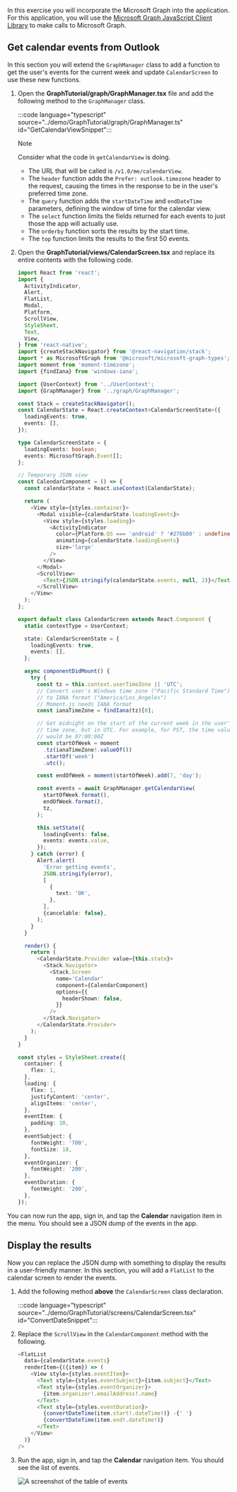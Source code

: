 <!-- markdownlint-disable MD002 MD041 -->

In this exercise you will incorporate the Microsoft Graph into the application. For this application, you will use the [Microsoft Graph JavaScript Client Library](https://github.com/microsoftgraph/msgraph-sdk-javascript) to make calls to Microsoft Graph.

## Get calendar events from Outlook

In this section you will extend the `GraphManager` class to add a function to get the user's events for the current week and update `CalendarScreen` to use these new functions.

1. Open the **GraphTutorial/graph/GraphManager.tsx** file and add the following method to the `GraphManager` class.

    :::code language="typescript" source="../demo/GraphTutorial/graph/GraphManager.ts" id="GetCalendarViewSnippet":::

    > [!NOTE]
    > Consider what the code in `getCalendarView` is doing.
    >
    > - The URL that will be called is `/v1.0/me/calendarView`.
    > - The `header` function adds the `Prefer: outlook.timezone` header to the request, causing the times in the response to be in the user's preferred time zone.
    > - The `query` function adds the `startDateTime` and `endDateTime` parameters, defining the window of time for the calendar view.
    > - The `select` function limits the fields returned for each events to just those the app will actually use.
    > - The `orderby` function sorts the results by the start time.
    > - The `top` function limits the results to the first 50 events.

1. Open the **GraphTutorial/views/CalendarScreen.tsx** and replace its entire contents with the following code.

    ```typescript
    import React from 'react';
    import {
      ActivityIndicator,
      Alert,
      FlatList,
      Modal,
      Platform,
      ScrollView,
      StyleSheet,
      Text,
      View,
    } from 'react-native';
    import {createStackNavigator} from '@react-navigation/stack';
    import * as MicrosoftGraph from '@microsoft/microsoft-graph-types';
    import moment from 'moment-timezone';
    import {findIana} from 'windows-iana';

    import {UserContext} from '../UserContext';
    import {GraphManager} from '../graph/GraphManager';

    const Stack = createStackNavigator();
    const CalendarState = React.createContext<CalendarScreenState>({
      loadingEvents: true,
      events: [],
    });

    type CalendarScreenState = {
      loadingEvents: boolean;
      events: MicrosoftGraph.Event[];
    };

    // Temporary JSON view
    const CalendarComponent = () => {
      const calendarState = React.useContext(CalendarState);

      return (
        <View style={styles.container}>
          <Modal visible={calendarState.loadingEvents}>
            <View style={styles.loading}>
              <ActivityIndicator
                color={Platform.OS === 'android' ? '#276b80' : undefined}
                animating={calendarState.loadingEvents}
                size='large'
              />
            </View>
          </Modal>
          <ScrollView>
            <Text>{JSON.stringify(calendarState.events, null, 2)}</Text>
          </ScrollView>
        </View>
      );
    };

    export default class CalendarScreen extends React.Component {
      static contextType = UserContext;

      state: CalendarScreenState = {
        loadingEvents: true,
        events: [],
      };

      async componentDidMount() {
        try {
          const tz = this.context.userTimeZone || 'UTC';
          // Convert user's Windows time zone ("Pacific Standard Time")
          // to IANA format ("America/Los_Angeles")
          // Moment.js needs IANA format
          const ianaTimeZone = findIana(tz)[0];

          // Get midnight on the start of the current week in the user's
          // time zone, but in UTC. For example, for PST, the time value
          // would be 07:00:00Z
          const startOfWeek = moment
            .tz(ianaTimeZone!.valueOf())
            .startOf('week')
            .utc();

          const endOfWeek = moment(startOfWeek).add(7, 'day');

          const events = await GraphManager.getCalendarView(
            startOfWeek.format(),
            endOfWeek.format(),
            tz,
          );

          this.setState({
            loadingEvents: false,
            events: events.value,
          });
        } catch (error) {
          Alert.alert(
            'Error getting events',
            JSON.stringify(error),
            [
              {
                text: 'OK',
              },
            ],
            {cancelable: false},
          );
        }
      }

      render() {
        return (
          <CalendarState.Provider value={this.state}>
            <Stack.Navigator>
              <Stack.Screen
                name='Calendar'
                component={CalendarComponent}
                options={{
                  headerShown: false,
                }}
              />
            </Stack.Navigator>
          </CalendarState.Provider>
        );
      }
    }

    const styles = StyleSheet.create({
      container: {
        flex: 1,
      },
      loading: {
        flex: 1,
        justifyContent: 'center',
        alignItems: 'center',
      },
      eventItem: {
        padding: 10,
      },
      eventSubject: {
        fontWeight: '700',
        fontSize: 18,
      },
      eventOrganizer: {
        fontWeight: '200',
      },
      eventDuration: {
        fontWeight: '200',
      },
    });
    ```

You can now run the app, sign in, and tap the **Calendar** navigation item in the menu. You should see a JSON dump of the events in the app.

## Display the results

Now you can replace the JSON dump with something to display the results in a user-friendly manner. In this section, you will add a `FlatList` to the calendar screen to render the events.

1. Add the following method **above** the `CalendarScreen` class declaration.

    :::code language="typescript" source="../demo/GraphTutorial/screens/CalendarScreen.tsx" id="ConvertDateSnippet":::

1. Replace the `ScrollView` in the `CalendarComponent` method with the following.

    ```typescript
    <FlatList
      data={calendarState.events}
      renderItem={({item}) => (
        <View style={styles.eventItem}>
          <Text style={styles.eventSubject}>{item.subject}</Text>
          <Text style={styles.eventOrganizer}>
            {item.organizer!.emailAddress!.name}
          </Text>
          <Text style={styles.eventDuration}>
            {convertDateTime(item.start!.dateTime!)} -{' '}
            {convertDateTime(item.end!.dateTime!)}
          </Text>
        </View>
      )}
    />
    ```

1. Run the app, sign in, and tap the **Calendar** navigation item. You should see the list of events.

    ![A screenshot of the table of events](./images/calendar-list.png)

